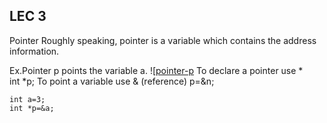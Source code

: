 ## LEC 3

Pointer
Roughly speaking, pointer is a variable which contains the address  information.

Ex.Pointer p points the variable a.
![[pointer-p](img/lec3-pointp-a.png)
To declare a pointer use *    
int *p;
To point a variable use & (reference)
p=&n;

```
int a=3;
int *p=&a;
```
